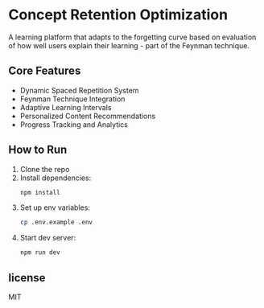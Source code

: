# Concept Retention Optimization

A learning platform that adapts to the forgetting curve based on evaluation of how well users explain their learning - part of the Feynman technique. 

## Core Features

- Dynamic Spaced Repetition System
- Feynman Technique Integration
- Adaptive Learning Intervals
- Personalized Content Recommendations
- Progress Tracking and Analytics

## How to Run

1. Clone the repo
2. Install dependencies:
   ```bash
   npm install
   ```
3. Set up env variables:
   ```bash
   cp .env.example .env
   ```
4. Start dev server:
   ```bash
   npm run dev
   ```

## license

MIT 
